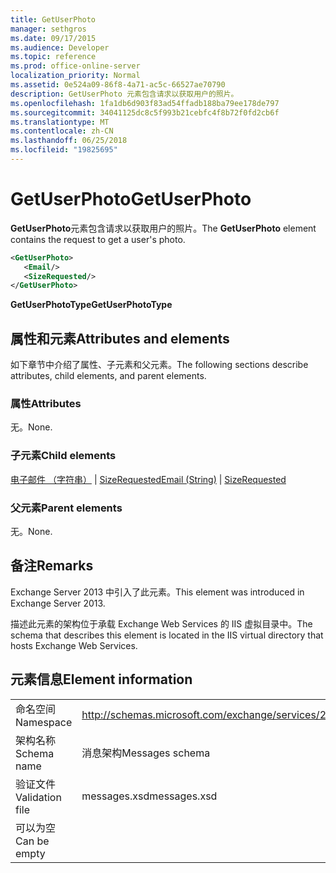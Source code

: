 ```yaml
---
title: GetUserPhoto
manager: sethgros
ms.date: 09/17/2015
ms.audience: Developer
ms.topic: reference
ms.prod: office-online-server
localization_priority: Normal
ms.assetid: 0e524a09-86f8-4a71-ac5c-66527ae70790
description: GetUserPhoto 元素包含请求以获取用户的照片。
ms.openlocfilehash: 1fa1db6d903f83ad54ffadb188ba79ee178de797
ms.sourcegitcommit: 34041125dc8c5f993b21cebfc4f8b72f0fd2cb6f
ms.translationtype: MT
ms.contentlocale: zh-CN
ms.lasthandoff: 06/25/2018
ms.locfileid: "19825695"
---
```

# <a name="getuserphoto"></a><span data-ttu-id="053a5-103">GetUserPhoto</span><span class="sxs-lookup"><span data-stu-id="053a5-103">GetUserPhoto</span></span>

<span data-ttu-id="053a5-104">**GetUserPhoto**元素包含请求以获取用户的照片。</span><span class="sxs-lookup"><span data-stu-id="053a5-104">The **GetUserPhoto** element contains the request to get a user's photo.</span></span> 
  
```XML
<GetUserPhoto>
   <Email/>
   <SizeRequested/>
</GetUserPhoto>
```

 <span data-ttu-id="053a5-105">**GetUserPhotoType**</span><span class="sxs-lookup"><span data-stu-id="053a5-105">**GetUserPhotoType**</span></span>
## <a name="attributes-and-elements"></a><span data-ttu-id="053a5-106">属性和元素</span><span class="sxs-lookup"><span data-stu-id="053a5-106">Attributes and elements</span></span>

<span data-ttu-id="053a5-107">如下章节中介绍了属性、子元素和父元素。</span><span class="sxs-lookup"><span data-stu-id="053a5-107">The following sections describe attributes, child elements, and parent elements.</span></span>
  
### <a name="attributes"></a><span data-ttu-id="053a5-108">属性</span><span class="sxs-lookup"><span data-stu-id="053a5-108">Attributes</span></span>

<span data-ttu-id="053a5-109">无。</span><span class="sxs-lookup"><span data-stu-id="053a5-109">None.</span></span>
  
### <a name="child-elements"></a><span data-ttu-id="053a5-110">子元素</span><span class="sxs-lookup"><span data-stu-id="053a5-110">Child elements</span></span>

<span data-ttu-id="053a5-111">[电子邮件 （字符串）](email-string.md) | [SizeRequested](sizerequested.md)</span><span class="sxs-lookup"><span data-stu-id="053a5-111">[Email (String)](email-string.md) | [SizeRequested](sizerequested.md)</span></span>
  
### <a name="parent-elements"></a><span data-ttu-id="053a5-112">父元素</span><span class="sxs-lookup"><span data-stu-id="053a5-112">Parent elements</span></span>

<span data-ttu-id="053a5-113">无。</span><span class="sxs-lookup"><span data-stu-id="053a5-113">None.</span></span>
  
## <a name="remarks"></a><span data-ttu-id="053a5-114">备注</span><span class="sxs-lookup"><span data-stu-id="053a5-114">Remarks</span></span>

<span data-ttu-id="053a5-115">Exchange Server 2013 中引入了此元素。</span><span class="sxs-lookup"><span data-stu-id="053a5-115">This element was introduced in Exchange Server 2013.</span></span>
  
<span data-ttu-id="053a5-116">描述此元素的架构位于承载 Exchange Web Services 的 IIS 虚拟目录中。</span><span class="sxs-lookup"><span data-stu-id="053a5-116">The schema that describes this element is located in the IIS virtual directory that hosts Exchange Web Services.</span></span>
  
## <a name="element-information"></a><span data-ttu-id="053a5-117">元素信息</span><span class="sxs-lookup"><span data-stu-id="053a5-117">Element information</span></span>

|||
|:-----|:-----|
|<span data-ttu-id="053a5-118">命名空间</span><span class="sxs-lookup"><span data-stu-id="053a5-118">Namespace</span></span>  <br/> |http://schemas.microsoft.com/exchange/services/2006/messages  <br/> |
|<span data-ttu-id="053a5-119">架构名称</span><span class="sxs-lookup"><span data-stu-id="053a5-119">Schema name</span></span>  <br/> |<span data-ttu-id="053a5-120">消息架构</span><span class="sxs-lookup"><span data-stu-id="053a5-120">Messages schema</span></span>  <br/> |
|<span data-ttu-id="053a5-121">验证文件</span><span class="sxs-lookup"><span data-stu-id="053a5-121">Validation file</span></span>  <br/> |<span data-ttu-id="053a5-122">messages.xsd</span><span class="sxs-lookup"><span data-stu-id="053a5-122">messages.xsd</span></span>  <br/> |
|<span data-ttu-id="053a5-123">可以为空</span><span class="sxs-lookup"><span data-stu-id="053a5-123">Can be empty</span></span>  <br/> ||
   

